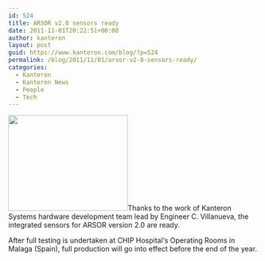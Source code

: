 ```yaml
---
id: 524
title: ARSOR v2.0 sensors ready
date: 2011-11-01T20:22:51+00:00
author: kanteron
layout: post
guid: https://www.kanteron.com/blog/?p=524
permalink: /blog/2011/11/01/arsor-v2-0-sensors-ready/
categories:
  - Kanteron
  - Kanteron News
  - People
  - Tech
---
```

<img class="aligncenter" title="ARSOR v2.0 sensors" src="https://farm7.static.flickr.com/6047/6286042229_e9cdec311c_m.jpg" alt="" width="240" height="192" />Thanks to the work of Kanteron Systems hardware development team lead by Engineer C. Villanueva, the integrated sensors for ARSOR version 2.0 are ready.

After full testing is undertaken at CHIP Hospital‘s Operating Rooms in Malaga (Spain), full production will go into effect before the end of the year.